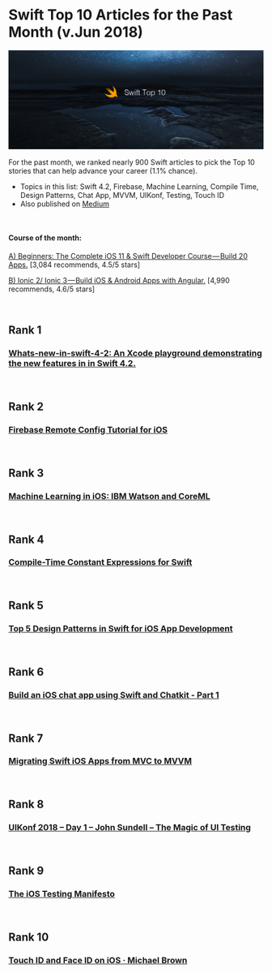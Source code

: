 # Swift Top 10 Articles for the Past Month (v.Jun 2018)

<img src="june-swift-top10.jpg" width="800" alt="Mybridge"></a>

For the past month, we ranked nearly 900 Swift articles to pick the Top 10 stories that can help advance your career (1.1% chance).
 
* Topics in this list: Swift 4.2, Firebase, Machine Learning, Compile Time, Design Patterns, Chat App, MVVM, UIKonf, Testing, Touch ID
* Also published on [Medium](https://goo.gl/SaiXsg)

<br>

#### Course of the month:

[A) Beginners: The Complete iOS 11 & Swift Developer Course — Build 20 Apps.](http://bit.ly/2pdupxu) [3,084 recommends, 4.5/5 stars]

[B) Ionic 2/ Ionic 3 — Build iOS & Android Apps with Angular.](http://bit.ly/2tjC1jX) [4,990 recommends, 4.6/5 stars]

<br>

## Rank 1
### [Whats-new-in-swift-4-2: An Xcode playground demonstrating the new features in in Swift 4.2.](https://github.com/ole/whats-new-in-swift-4-2?utm_source=mybridge&utm_medium=blog&utm_campaign=read_more)


<br>

## Rank 2
### [Firebase Remote Config Tutorial for iOS](https://www.raywenderlich.com/188230/firebase-remote-config-tutorial-for-ios-2?utm_source=mybridge&utm_medium=blog&utm_campaign=read_more)


<br>

## Rank 3
### [Machine Learning in iOS: IBM Watson and CoreML](https://medium.com/flawless-app-stories/detecting-avengers-superheroes-in-your-ios-app-with-ibm-watson-and-coreml-fe38e493a4d1?utm_source=mybridge&utm_medium=blog&utm_campaign=read_more)


<br>

## Rank 4
### [Compile-Time Constant Expressions for Swift](https://forums.swift.org/t/compile-time-constant-expressions-for-swift/12879?utm_source=mybridge&utm_medium=blog&utm_campaign=read_more)


<br>

## Rank 5
### [Top 5 Design Patterns in Swift for iOS App Development](https://rubygarage.org/blog/swift-design-patterns?utm_source=mybridge&utm_medium=blog&utm_campaign=read_more)


<br>

## Rank 6
### [Build an iOS chat app using Swift and Chatkit - Part 1](https://pusher.com/tutorials/ios-chat-app-swift-chatkit-part-1?utm_source=mybridge&utm_medium=blog&utm_campaign=read_more)


<br>

## Rank 7
### [Migrating Swift iOS Apps from MVC to MVVM](https://www.twilio.com/blog/2018/05/migrating-swift-ios-mvc-mvvm.html?utm_source=mybridge&utm_medium=blog&utm_campaign=read_more)


<br>

## Rank 8
### [UIKonf 2018 – Day 1 – John Sundell – The Magic of UI Testing](https://www.youtube.com/watch?v=YzuJoVnxJCw?utm_source=mybridge&utm_medium=blog&utm_campaign=read_more)


<br>

## Rank 9
### [The iOS Testing Manifesto](https://blog.usejournal.com/the-ios-testing-manifesto-e1bc821cc4c3?utm_source=mybridge&utm_medium=blog&utm_campaign=read_more)


<br>

## Rank 10
### [Touch ID and Face ID on iOS · Michael Brown](http://michael-brown.net/2018/touch-id-and-face-id-on-ios?utm_source=mybridge&utm_medium=blog&utm_campaign=read_more)

